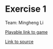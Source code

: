 # Exercise 1

Team: Mingheng Li

[Playable link to game](https://mingheng117.github.io/game615-spring2023/exercises/exercise01/play/)

[Link to source](https://mingheng117.github.io/game615-spring2023/exercises/exercise01/)
